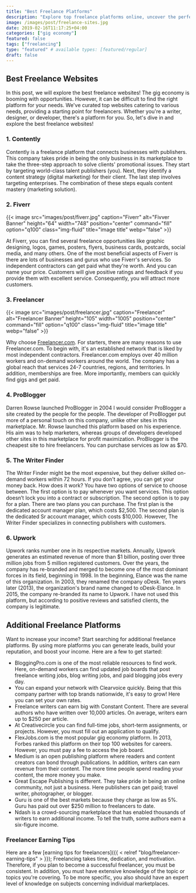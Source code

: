 ```yaml
---
title: "Best Freelance Platforms"
description: "Explore top freelance platforms online, uncover the perfect fit to excel as a on demand working and kickstart your earning journey!"
image: /images/post/freelance-sites.jpg
date: 2019-02-16T11:17:25+04:00
categories: ["gig economy"]
featured: false
tags: ["freelancing"]
type: "featured" # available types: [featured/regular]
draft: false
---
```


## Best Freelance Websites

In this post, we will explore the best freelance websites! The gig economy is booming with opportunities. However, it can be difficult to find the right platform for your needs. We've curated top websites catering to various needs, providing a starting point for freelancers. Whether you're a writer, designer, or developer, there's a platform for you. So, let's dive in and explore the best freelance websites!

### 1. Contently

Contently is a freelance platform that connects businesses with publishers. This company takes pride in being the only business in its marketplace to take the three-step approach to solve clients' promotional issues. They start by targeting world-class talent publishers (you). Next, they identify a content strategy (digital marketing) for their client. The last step involves targeting enterprises. The combination of these steps equals content mastery (marketing solution).

### 2. Fiverr

{{< image src="images/post/fiverr.jpg" caption="Fiverr" alt="Fivver Banner" height="64" width="748" position="center" command="fill" option="q100" class="img-fluid" title="image title" webp="false" >}}

At Fiverr, you can find several freelance opportunities like graphic designing, logos, games, posters, flyers, business cards, postcards, social media, and many others. One of the most beneficial aspects of Fiverr is there are lots of businesses and gurus who use Fiverr's services. So independent contractors can get paid what they're worth. And you can name your price. Customers will give positive ratings and feedback if you provide them with excellent service. Consequently, you will attract more customers.

### 3. Freelancer

{{< image src="images/post/freelancer.jpg" caption="Freelancer" alt="Freelancer Banner" height="105" width="1005" position="center" command="fill" option="q100" class="img-fluid" title="image title" webp="false" >}}

Why choose [Freelancer.com](https://www.freelancer.com/get/freelegitmoney?f=give). For starters, there are many reasons to use Freelancer.com. To begin with, it's an established network that is liked by most independent contractors. Freelancer.com employs over 40 million workers and on-demand workers around the world. The company has a global reach that services 24-7 countries, regions, and territories. In addition, memberships are free. More importantly, members can quickly find gigs and get paid.

### 4. ProBlogger

Darren Rowse launched ProBlogger in 2004 I would consider ProBlogger a site created by the people for the people. The developer of ProBlogger put more of a personal touch on this company, unlike other sites in this marketplace. Mr. Rowse launched this platform based on his experience. His aim was to help marketers, whereas groups of developers developed other sites in this marketplace for profit maximization. ProBlogger is the cheapest site to hire freelancers. You can purchase services as low as $70.

### 5. The Writer Finder

The Writer Finder might be the most expensive, but they deliver skilled on-demand workers within 72 hours. If you don't agree, you can get your money back. How does it work? You have two options of service to choose between. The first option is to pay whenever you want services. This option doesn’t lock you into a contract or subscription. The second option is to pay for a plan. There are two plans you can purchase. The first plan is the dedicated account manager plan, which costs $2,500. The second plan is the dedicated Sr account manager, which costs $10,000. However, The Writer Finder specializes in connecting publishers with customers.

### 6. Upwork

Upwork ranks number one in its respective markets. Annually, Upwork generates an estimated revenue of more than $1 billion, posting over three million jobs from 5 million registered customers. Over the years, the company has re-branded and merged to become one of the most dominant forces in its field, beginning in 1998. In the beginning, Elance was the name of this organization. In 2003, they renamed the company oDesk. Ten years later (2013), the organization's brand name changed to oDesk-Elance. In 2015, the company re-branded its name to Upwork. I have not used this platform, but according to positive reviews and satisfied clients, the company is legitimate.

## Additional Freelance Platforms

Want to increase your income? Start searching for additional freelance platforms. By using more platforms you can generate leads, build your reputation, and boost your income. Here are a few to get started:

- BloggingPro.com is one of the most reliable resources to find work. Here, on-demand workers can find updated job boards that post freelance writing jobs, blog writing jobs, and paid blogging jobs every day.
- You can expand your network with Clearvoice quickly. Being that this company partner with top brands nationwide, it's easy to grow! Here you can set your own rates.
- Freelance writers can earn big with Constant Content. There are several authors who have written over 10,000 articles. On average, writers earn up to $250 per article.
- At Creativecircle you can find full-time jobs, short-term assignments, or projects. However, you must fill out an application to qualify.
- FlexJobs.com is the most popular gig economy platform. In 2013, Forbes ranked this platform on their top 100 websites for careers. However, you must pay a fee to access the job board.
- Medium is an open publishing platform where readers and content creators can bond through publications. In addition, writers can earn revenue from their content. The more time people spend reading your content, the more money you make.
- Great Escape Publishing is different. They take pride in being an online community, not just a business. Here publishers can get paid; travel writer, photographer, or blogger.
- Guru is one of the best markets because they charge as low as 5%. Guru has paid out over $250 million to freelancers to date.
- Ndash is a crowd-sourcing marketplace that has enabled thousands of writers to earn additional income. To tell the truth, some authors earn a six-figure income.

### Freelancer Earning Tips

Here are a few [earning tips for freelancers]({{ < relref "blog/freelancer-earning-tips" > }}); Freelancing takes time, dedication, and motivation. Therefore, if you plan to become a successful freelancer, you must be consistent. In addition, you must have extensive knowledge of the topic or topics you're covering. To be more specific, you also should have an expert level of knowledge on subjects concerning individual marketplaces.
